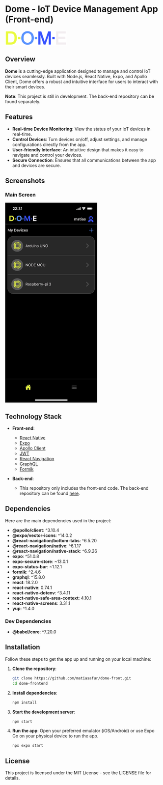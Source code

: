 # Dome - IoT Device Management App (Front-end)

<img src="https://github.com/matiasafur/dome-front/blob/master/assets/DOME-logo.png" alt="Dome Logo" width="200" />

## Overview

**Dome** is a cutting-edge application designed to manage and control IoT devices seamlessly. Built with Node.js, React Native, Expo, and Apollo Client, Dome offers a robust and intuitive interface for users to interact with their smart devices.

**Note**: This project is still in development. The back-end repository can be found separately.

## Features

- **Real-time Device Monitoring**: View the status of your IoT devices in real-time.
- **Control Devices**: Turn devices on/off, adjust settings, and manage configurations directly from the app.
- **User-friendly Interface**: An intuitive design that makes it easy to navigate and control your devices.
- **Secure Connection**: Ensures that all communications between the app and devices are secure.

## Screenshots

### Main Screen

<img src="https://github.com/matiasafur/dome-front/blob/master/assets/home-screen.jpeg" alt="Main Screen" width="300" />

## Technology Stack

- **Front-end**: 
  - [React Native](https://reactnative.dev/)
  - [Expo](https://expo.dev/)
  - [Apollo Client](https://www.apollographql.com/docs/react/)
  - [JWT](https://jwt.io/)
  - [React Navigation](https://reactnavigation.org/)
  - [GraphQL](https://graphql.org/)
  - [Formik](https://formik.org/)

- **Back-end**:
  - This repository only includes the front-end code. The back-end repository can be found [here](https://github.com/matiasafur/dome-back).

## Dependencies

Here are the main dependencies used in the project:

- **@apollo/client**: ^3.10.4
- **@expo/vector-icons**: ^14.0.2
- **@react-navigation/bottom-tabs**: ^6.5.20
- **@react-navigation/native**: ^6.1.17
- **@react-navigation/native-stack**: ^6.9.26
- **expo**: ^51.0.8
- **expo-secure-store**: ~13.0.1
- **expo-status-bar**: ~1.12.1
- **formik**: ^2.4.6
- **graphql**: ^15.8.0
- **react**: 18.2.0
- **react-native**: 0.74.1
- **react-native-dotenv**: ^3.4.11
- **react-native-safe-area-context**: 4.10.1
- **react-native-screens**: 3.31.1
- **yup**: ^1.4.0

### Dev Dependencies

- **@babel/core**: ^7.20.0

## Installation

Follow these steps to get the app up and running on your local machine:

1. **Clone the repository**:
   ```bash
   git clone https://github.com/matiasafur/dome-front.git
   cd dome-frontend
   ```

2. **Install dependencies**:
    ```bash
    npm install
    ```

3. **Start the development server**:
    ```bash
    npm start
    ```

4. **Run the app**:
    Open your preferred emulator (iOS/Android) or use Expo Go on your physical device to run the app.
    ```bash
    npx expo start
    ```
## License

This project is licensed under the MIT License - see the LICENSE file for details.
